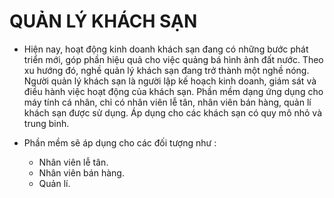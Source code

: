 # QUẢN LÝ KHÁCH SẠN 
 
- Hiện nay, hoạt động kinh doanh khách sạn đang có những bước phát triển mới, góp phần hiệu quả cho việc quảng bá hình ảnh đất nước. Theo xu hướng đó, nghề quản lý khách sạn đang trở thành một nghề nóng. Người quản lý khách sạn là người lập kế hoạch kinh doanh, giám sát và điều hành việc hoạt động của khách sạn. Phần mềm dạng ứng dụng cho máy tính cá nhân, chỉ có nhân viên lễ tân, nhân viên bán hàng, quản lí khách sạn được sử dụng. Áp dụng cho các khách sạn có quy mô nhỏ và trung binh.

- Phần mềm sẽ áp dụng cho các đối tượng như :
   + Nhân viên lễ tân.
   + Nhân viên bán hàng.
   + Quản lí.
   
